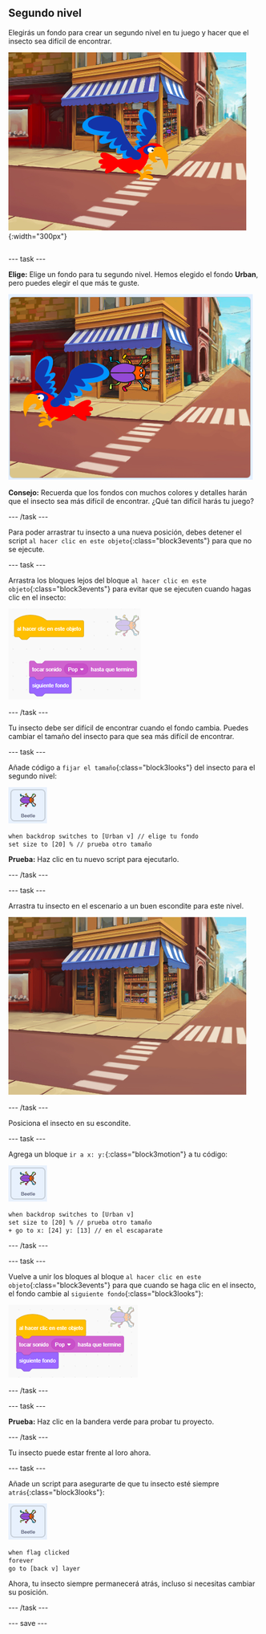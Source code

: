 ## Segundo nivel

<div style="display: flex; flex-wrap: wrap">
<div style="flex-basis: 200px; flex-grow: 1; margin-right: 15px;">
Elegirás un fondo para crear un segundo nivel en tu juego y hacer que el insecto sea difícil de encontrar. 
</div>
<div>

![Una escena en la calle con un insecto oculto.](images/second-level.png){:width="300px"}

</div>
</div>

--- task ---

**Elige:** Elige un fondo para tu segundo nivel. Hemos elegido el fondo **Urban**, pero puedes elegir el que más te guste.

![](images/insert-urban-backdrop.png)

**Consejo:** Recuerda que los fondos con muchos colores y detalles harán que el insecto sea más difícil de encontrar. ¿Qué tan difícil harás tu juego?

--- /task ---

Para poder arrastrar tu insecto a una nueva posición, debes detener el script `al hacer clic en este objeto`{:class="block3events"} para que no se ejecute.

--- task ---

Arrastra los bloques lejos del bloque `al hacer clic en este objeto`{:class="block3events"} para evitar que se ejecuten cuando hagas clic en el insecto:

![](images/breaking-script.png)

--- /task ---

Tu insecto debe ser difícil de encontrar cuando el fondo cambia. Puedes cambiar el tamaño del insecto para que sea más difícil de encontrar.

--- task ---

Añade código a `fijar el tamaño`{:class="block3looks"} del insecto para el segundo nivel:

![El objeto insecto.](images/bug-sprite.png)

```blocks3
when backdrop switches to [Urban v] // elige tu fondo
set size to [20] % // prueba otro tamaño 
```

**Prueba:** Haz clic en tu nuevo script para ejecutarlo.

--- /task ---

--- task ---

Arrastra tu insecto en el escenario a un buen escondite para este nivel.

![El insecto escondido en el escaparate de la tienda en medio del fondo.](images/hidden-urban-backdrop.png)

--- /task ---

Posiciona el insecto en su escondite.

--- task ---

Agrega un bloque `ir a x: y:`{:class="block3motion"} a tu código:

![El objeto insecto.](images/bug-sprite.png)

```blocks3
when backdrop switches to [Urban v]
set size to [20] % // prueba otro tamaño 
+ go to x: [24] y: [13] // en el escaparate
```

--- /task ---

--- task ---

Vuelve a unir los bloques al bloque `al hacer clic en este objeto`{:class="block3events"} para que cuando se haga clic en el insecto, el fondo cambie al `siguiente fondo`{:class="block3looks"}:

![](images/fixed-script.png)

--- /task ---

--- task ---

**Prueba:** Haz clic en la bandera verde para probar tu proyecto.

--- /task ---

Tu insecto puede estar frente al loro ahora.

--- task ---

Añade un script para asegurarte de que tu insecto esté siempre `atrás`{:class="block3looks"}:

![El objeto insecto.](images/bug-sprite.png)

```blocks3
when flag clicked
forever
go to [back v] layer
```

Ahora, tu insecto siempre permanecerá atrás, incluso si necesitas cambiar su posición.

--- /task ---

--- save ---
